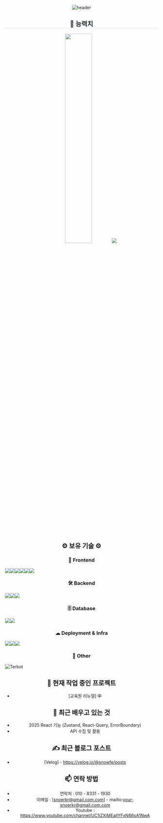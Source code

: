 <div align="center">

![header](https://capsule-render.vercel.app/api?type=waving&color=gradient&height=120&animation=fadeIn&section=footer&text=🚗🚘🚛&fontAlign=70) 

 <h2 style="border-bottom: 1px solid #d8dee4; color: #282d33;"> 🏅 능력치 </h2>
  <a>
    <img src="https://github-readme-stats.vercel.app/api?username=SnowsFE&&theme=highcontrast&show_icons=true" width="42%">
     <img src="https://github-readme-stats.vercel.app/api/top-langs/?username=SnowsFE&theme=highcontrast&show_icons=true">
  </a>


## ⚙️ 보유 기술 ⚙️
### 🎨 Frontend
<div style="display:flex; flex-direction:row;">
  <img src="https://img.shields.io/badge/html5-E34F26?style=for-the-badge&logo=html5&logoColor=white">
  <img src="https://img.shields.io/badge/css-1572B6?style=for-the-badge&logo=css3&logoColor=white">
  <img src="https://img.shields.io/badge/javascript-F7DF1E?style=for-the-badge&logo=javascript&logoColor=black">
  <img src="https://img.shields.io/badge/react-20232a.svg?style=for-the-badge&logo=react&logoColor=61DAFB">
  <img src="https://img.shields.io/badge/Next.js-000000?style=for-the-badge&logo=Next.js&logoColor=white">
  <img src="https://img.shields.io/badge/Typescript-3178C6?style=for-the-badge&logo=typescript&logoColor=white">
</div>

### 🛠 Backend
<div style="display:flex; flex-direction:row;">
  <img src="https://img.shields.io/badge/Node.js-339933?style=for-the-badge&logo=Node.js&logoColor=white">
  <img src="https://img.shields.io/badge/nginx-009639?style=for-the-badge&logo=nginx&logoColor=white">
  <img src="https://img.shields.io/badge/PM2-00C853?style=for-the-badge&logo=pm2&logoColor=white">
</div>

### 🗄 Database
<div style="display:flex; flex-direction:row;">
  <img src="https://img.shields.io/badge/MongoDB-47A248?style=for-the-badge&logo=mongodb&logoColor=white">
  <img src="https://img.shields.io/badge/Microsoft%20SQL%20Server-CC2927?style=for-the-badge&logo=microsoftsqlserver&logoColor=white">
</div>

### ☁ Deployment & Infra
<div style="display:flex; flex-direction:row;">
  <img src="https://img.shields.io/badge/Git-F05032?style=for-the-badge&logo=Git&logoColor=white">
  <img src="https://img.shields.io/badge/Google%20Cloud-4285F4?style=for-the-badge&logo=googlecloud&logoColor=white">
  <img src="https://img.shields.io/badge/Ubuntu-E95420?style=for-the-badge&logo=ubuntu&logoColor=white">
</div>

### 🤖 Other
<div style="display:flex; flex-direction:row;">
  <img src="https://img.shields.io/badge/Terbot-4285F4?style=for-the-badge&logo=data:image/png;base64,[base64 이미지 데이터]" alt="Terbot">
</div>



## 🔭 현재 작업 중인 프로젝트
- [교육원 리뉴얼] 中


## 🌱 최근 배우고 있는 것
- 2025 React 기능 (Zustand, React-Query, ErrorBoundary)
- API 수집 및 활용


## ✍️ 최근 블로그 포스트
- [Velog] - https://velog.io/@snowfe/posts


## 📫 연락 방법

- 연락처 : 010 - 8331 - 1930 
- 이메일 : [snoerkr@gmail.com.com] - mailto:your-snoerkr@gmail.com.com
- Youtube : https://www.youtube.com/channel/UC1iZXiMEallYFxN66sA1NwA
</div>
